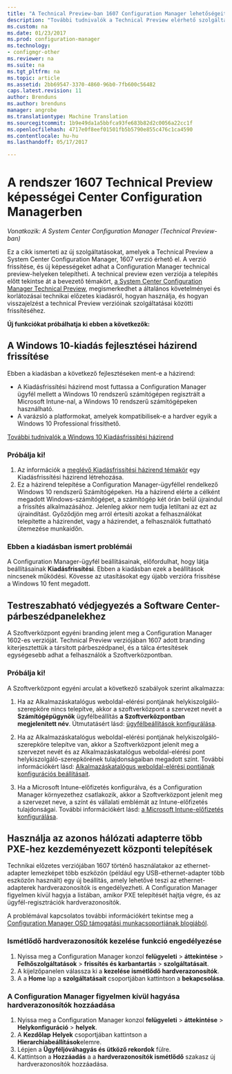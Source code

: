 ```yaml
---
title: "A Technical Preview-ban 1607 Configuration Manager lehetőségeit"
description: "További tudnivalók a Technical Preview elérhető szolgáltatások a System Center Configuration Manager, 1607 verzió."
ms.custom: na
ms.date: 01/23/2017
ms.prod: configuration-manager
ms.technology:
- configmgr-other
ms.reviewer: na
ms.suite: na
ms.tgt_pltfrm: na
ms.topic: article
ms.assetid: 2bb69547-3370-4860-96b0-7fb600c56482
caps.latest.revision: 11
author: Brenduns
ms.author: brenduns
manager: angrobe
ms.translationtype: Machine Translation
ms.sourcegitcommit: 1b9e49da1a5bbfca93fe683b82d2c0056a22cc1f
ms.openlocfilehash: 4717e0f8eef01501fb5b5790e855c476c1ca4590
ms.contentlocale: hu-hu
ms.lasthandoff: 05/17/2017

---
```

# <a name="capabilities-in-technical-preview-1607-for-system-center-configuration-manager"></a>A rendszer 1607 Technical Preview képességei Center Configuration Managerben

*Vonatkozik: A System Center Configuration Manager (Technical Preview-ban)*

Ez a cikk ismerteti az új szolgáltatásokat, amelyek a Technical Preview a System Center Configuration Manager, 1607 verzió érhető el. A verzió frissítése, és új képességeket adhat a Configuration Manager technical preview-helyeken telepítheti.      A technical preview ezen verziója a telepítés előtt tekintse át a bevezető témakört, [a System Center Configuration Manager Technical Preview](../../core/get-started/technical-preview.md), megismerkedhet a általános követelményei és korlátozásai technikai előzetes kiadásról, hogyan használja, és hogyan visszajelzést a technical Preview verzióinak szolgáltatásai közötti frissítéséhez.    


**Új funkciókat próbálhatja ki ebben a következők:**  

## <a name="dmp_edition"></a>A Windows 10-kiadás fejlesztései házirend frissítése

Ebben a kiadásban a következő fejlesztéseken ment-e a házirend:

* A Kiadásfrissítési házirend most futtassa a Configuration Manager ügyfél mellett a Windows 10 rendszerű számítógépen regisztrált a Microsoft Intune-nal, a Windows 10 rendszerű számítógépeken használható.
* A varázsló a platformokat, amelyek kompatibilisek-e a hardver egyik a Windows 10 Professional frissíthető.

[További tudnivalók a Windows 10 Kiadásfrissítési házirend](/sccm/compliance/deploy-use/upgrade-windows-version)

### <a name="try-it-out"></a>Próbálja ki!

1. Az információk a [meglévő Kiadásfrissítési házirend témakör](/sccm/compliance/deploy-use/upgrade-windows-version) egy Kiadásfrissítési házirend létrehozása.
2. Ez a házirend telepítése a Configuration Manager-ügyféllel rendelkező Windows 10 rendszerű Számítógépeken.
Ha a házirend elérte a célként megadott Windows-számítógépet, a számítógép két órán belül újraindul a frissítés alkalmazásához. Jelenleg akkor nem tudja letiltani az ezt az újraindítást. Győződjön meg arról értesíti azokat a felhasználókat telepítette a házirendet, vagy a házirendet, a felhasználók futtatható ütemezése munkaidőn.

### <a name="known-issue-with-this-release"></a>Ebben a kiadásban ismert problémái
A Configuration Manager-ügyfél beállításainak, előfordulhat, hogy látja beállításainak **Kiadásfrissítési**. Ebben a kiadásban ezek a beállítások nincsenek működési. Kövesse az utasításokat egy újabb verzióra frissítése a Windows 10 fent megadott.

## <a name="customizable-branding-for-software-center-dialogs"></a>Testreszabható védjegyezés a Software Center-párbeszédpanelekhez

A Szoftverközpont egyéni branding jelent meg a Configuration Manager 1602-es verzióját. Technical Preview verziójában 1607 adott branding kiterjesztettük a társított párbeszédpanel, és a tálca értesítések egységesebb adhat a felhasználók a Szoftverközpontban.

### <a name="try-it-out"></a>Próbálja ki!

A Szoftverközpont egyéni arculat a következő szabályok szerint alkalmazza:

1. Ha az Alkalmazáskatalógus weboldal-elérési pontjának helykiszolgáló-szerepköre nincs telepítve, akkor a szoftverközpont a szervezet nevét a **Számítógépügynök** ügyfélbeállítás **a Szoftverközpontban megjelenített név**. Útmutatásért lásd: [ügyfélbeállítások konfigurálása](../../core/clients/deploy/configure-client-settings.md).

2. Ha az Alkalmazáskatalógus weboldal-elérési pontjának helykiszolgáló-szerepköre telepítve van, akkor a Szoftverközpont jelenít meg a szervezet nevét és az Alkalmazáskatalógus weboldal-elérési pont helykiszolgáló-szerepkörének tulajdonságaiban megadott színt. További információkért lásd: [Alkalmazáskatalógus weboldal-elérési pontjának konfigurációs beállításait](../../core/servers/deploy/configure/configuration-options-for-site-system-roles.md#BKMK_ApplicationCatalog_Website).

3. Ha a Microsoft Intune-előfizetés konfigurálva, és a Configuration Manager környezethez csatlakozik, akkor a Szoftverközpont jelenít meg a szervezet neve, a színt és vállalati emblémát az Intune-előfizetés tulajdonságai. További információkért lásd: [a Microsoft Intune-előfizetés konfigurálása](/mdm/deploy-use/configure-intune-subscription).

## <a name="use-the-same-network-adapter-for-multiple-pxe-initiated-deployments"></a>Használja az azonos hálózati adapterre több PXE-hez kezdeményezett központi telepítések
Technikai előzetes verziójában 1607 történő használatakor az ethernet-adapter lemezképet több eszközön (például egy USB-ethernet-adapter több eszközön használt) egy új beállítás, amely lehetővé teszi az ethernet-adapterek hardverazonosítók is engedélyezheti. A Configuration Manager figyelmen kívül hagyja a listában, amikor PXE telepítését hajtja végre, és az ügyfél-regisztrációk hardverazonosítók.

A problémával kapcsolatos további információkért tekintse meg a [Configuration Manager OSD támogatási munkacsoportjának blogjából](https://blogs.technet.microsoft.com/system_center_configuration_manager_operating_system_deployment_support_blog/2015/08/27/reusing-the-same-nic-for-multiple-pxe-initiated-deployments-in-system-center-configuration-manger-osd/).  

### <a name="enable-the-feature-to-manage-duplicate-hardware-identifiers"></a>Ismétlődő hardverazonosítók kezelése funkció engedélyezése  
1. Nyissa meg a Configuration Manager konzol **felügyeleti** > **áttekintése** > **Felhőszolgáltatások** > **frissítés és karbantartás** > **szolgáltatásait**.
2. A kijelzőpanelen válassza ki a **kezelése ismétlődő hardverazonosítók**.
3. A a **Home** lap a **szolgáltatásait** csoportjában kattintson a **bekapcsolása**.

### <a name="add-hardware-identifiers-for-configuration-manager-to-ignore"></a>A Configuration Manager figyelmen kívül hagyása hardverazonosítók hozzáadása  
1. Nyissa meg a Configuration Manager konzol **felügyeleti** > **áttekintése** > **Helykonfiguráció** > **helyek**.
2. A **Kezdőlap** **Helyek** csoportjában kattintson a **Hierarchiabeállítások**elemre.
3. Lépjen a **Ügyféljóváhagyás és ütköző rekordok** fülre.
4. Kattintson a **Hozzáadás** a a **hardverazonosítók ismétlődő** szakasz új hardverazonosítók hozzáadása.

